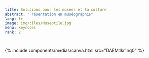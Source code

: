 ```yaml
---
title: Solutions pour les musées et la culture
abstract: "Présentation en muséographie"
lang: fr
image: img/tiles/Museotile.jpg
menu: keynotes
rank: 2

---
```


  {% include components/medias/canva.html src="DAEMdkr1nq0" %}
